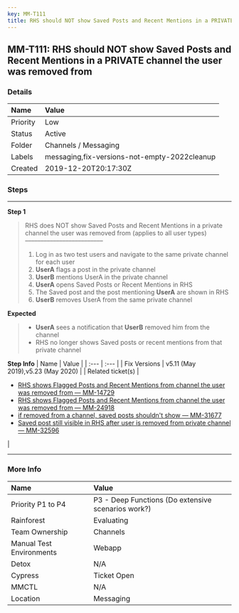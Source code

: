 ```yaml
---
key: MM-T111
title: RHS should NOT show Saved Posts and Recent Mentions in a PRIVATE channel the user was removed from
---
```


## MM-T111: RHS should NOT show Saved Posts and Recent Mentions in a PRIVATE channel the user was removed from

### Details

| Name     | Value                                        |
| :------- | :------------------------------------------- |
| Priority | Low                                          |
| Status   | Active                                       |
| Folder   | Channels / Messaging                         |
| Labels   | messaging,fix-versions-not-empty-2022cleanup |
| Created  | 2019-12-20T20:17:30Z                         |

### Steps

<hr/>

**Step 1**

> <article>RHS does NOT show Saved Posts and Recent Mentions in a private channel the user was removed from (applies to all user types)<br>–––––––––––––––––––––––––<ol><li>Log in as two test users and navigate to the same private channel for each user</li><li><strong>UserA</strong> flags a post in the private channel</li><li><strong>UserB</strong> mentions UserA in the private channel</li><li><strong>UserA</strong> opens Saved Posts or Recent Mentions in RHS</li><li>The Saved post and the post mentioning <strong>UserA</strong> are shown in RHS</li><li><strong>UserB</strong> removes UserA from the same private channel</li></ol></article>

**Expected**

> <article><ul><li><strong>UserA</strong> sees a notification that <strong>UserB</strong> removed him from the channel</li><li>RHS no longer shows Saved posts or recent mentions from that private channel</li></ul></article>

**Step Info**
| Name | Value |
| :--- | :--- |
| Fix Versions | v5.11 (May 2019),v5.23 (May 2020) |
| Related ticket(s) | <ul><li><a href="https://mattermost.atlassian.net/browse/MM-14729">RHS shows Flagged Posts and Recent Mentions from channel the user was removed from — MM-14729</a></li><li><a href="https://mattermost.atlassian.net/browse/MM-24918">RHS shows Flagged Posts and Recent Mentions from channel the user was removed from — MM-24918</a></li><li><a href="https://mattermost.atlassian.net/browse/MM-31677">if removed from a channel, saved posts shouldn't show — MM-31677</a></li><li><a href="https://mattermost.atlassian.net/browse/MM-32596">Saved post still visible in RHS after user is removed from private channel — MM-32596</a></li></ul> |

<hr/>

### More Info

| Name                     | Value                                              |
| :----------------------- | :------------------------------------------------- |
| Priority P1 to P4        | P3 - Deep Functions (Do extensive scenarios work?) |
| Rainforest               | Evaluating                                         |
| Team Ownership           | Channels                                           |
| Manual Test Environments | Webapp                                             |
| Detox                    | N/A                                                |
| Cypress                  | Ticket Open                                        |
| MMCTL                    | N/A                                                |
| Location                 | Messaging                                          |

